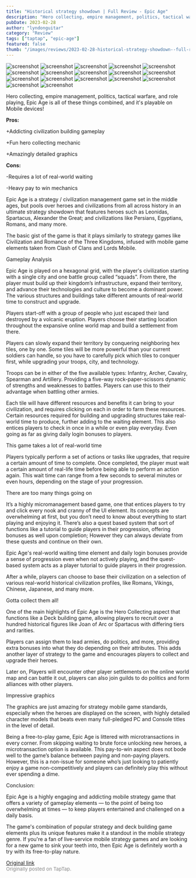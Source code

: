 ```yaml
---
title: "Historical strategy showdown | Full Review - Epic Age"
description: "Hero collecting, empire management, politics, tactical warfare, and role playing, Epic Age is all of these things combined, and it's playable on Mobile devices!"
pubDate: 2023-02-28
author: "lyndonguitar"
category: "Review"
tags: ["taptap", "epic-age"]
featured: false
thumb: "/images/reviews/2023-02-28-historical-strategy-showdown--full-review---epic-age-0.avif"
---
```


<div class="gallery">
  <img src="/images/reviews/2023-02-28-historical-strategy-showdown--full-review---epic-age-0.avif" alt="screenshot" />
  <img src="/images/reviews/2023-02-28-historical-strategy-showdown--full-review---epic-age-1.avif" alt="screenshot" />
  <img src="/images/reviews/2023-02-28-historical-strategy-showdown--full-review---epic-age-2.avif" alt="screenshot" />
  <img src="/images/reviews/2023-02-28-historical-strategy-showdown--full-review---epic-age-3.avif" alt="screenshot" />
  <img src="/images/reviews/2023-02-28-historical-strategy-showdown--full-review---epic-age-4.avif" alt="screenshot" />
  <img src="/images/reviews/2023-02-28-historical-strategy-showdown--full-review---epic-age-5.avif" alt="screenshot" />
  <img src="/images/reviews/2023-02-28-historical-strategy-showdown--full-review---epic-age-6.avif" alt="screenshot" />
  <img src="/images/reviews/2023-02-28-historical-strategy-showdown--full-review---epic-age-7.avif" alt="screenshot" />
  <img src="/images/reviews/2023-02-28-historical-strategy-showdown--full-review---epic-age-8.avif" alt="screenshot" />
  <img src="/images/reviews/2023-02-28-historical-strategy-showdown--full-review---epic-age-9.avif" alt="screenshot" />
  <img src="/images/reviews/2023-02-28-historical-strategy-showdown--full-review---epic-age-10.avif" alt="screenshot" />
  <img src="/images/reviews/2023-02-28-historical-strategy-showdown--full-review---epic-age-11.avif" alt="screenshot" />
  <img src="/images/reviews/2023-02-28-historical-strategy-showdown--full-review---epic-age-12.avif" alt="screenshot" />
  <img src="/images/reviews/2023-02-28-historical-strategy-showdown--full-review---epic-age-13.avif" alt="screenshot" />
  <img src="/images/reviews/2023-02-28-historical-strategy-showdown--full-review---epic-age-14.avif" alt="screenshot" />
  <img src="/images/reviews/2023-02-28-historical-strategy-showdown--full-review---epic-age-15.avif" alt="screenshot" />
  <img src="/images/reviews/2023-02-28-historical-strategy-showdown--full-review---epic-age-16.avif" alt="screenshot" />
</div>

Hero collecting, empire management, politics, tactical warfare, and role playing, Epic Age is all of these things combined, and it's playable on Mobile devices!


**Pros:**


+Addicting civilization building gameplay

+Fun hero collecting mechanic

+Amazingly detailed graphics


**Cons:**


-Requires a lot of real-world waiting

-Heavy pay to win mechanics

Epic Age is a strategy / civilization management game set in the middle ages, but pools over heroes and civilizations from all across history in an ultimate strategy showdown that features heroes such as Leonidas, Spartacus, Alexander the Great; and civilizations like Persians, Egyptians, Romans, and many more.

The basic gist of the game is that it plays similarly to strategy games like Civilization and Romance of the Three Kingdoms, infused with mobile game elements taken from Clash of Clans and Lords Mobile.

Gameplay Analysis

Epic Age is played on a hexagonal grid, with the player's civilization starting with a single city and one battle group called “squads”. From there, the player must build up their kingdom’s infrastructure, expand their territory, and advance their technologies and culture to become a dominant power. The various structures and buildings take different amounts of real-world time to construct and upgrade.

Players start-off with a group of people who just escaped their land destroyed by a volcanic eruption. Players choose their starting location throughout the expansive online world map and build a settlement from there.

Players can slowly expand their territory by conquering neighboring hex tiles, one by one. Some tiles will be more powerful than your current soldiers can handle, so you have to carefully pick which tiles to conquer first, while upgrading your troops, city, and technology.

Troops can be in either of the five available types: Infantry, Archer, Cavalry, Spearman and Artillery. Providing a five-way rock-paper-scissors dynamic of strengths and weaknesses to battles. Players can use this to their advantage when battling other armies.

Each tile will have different resources and benefits it can bring to your civilization, and requires clicking on each in order to farm these resources. Certain resources required for building and upgrading structures take real-world time to produce, further adding to the waiting element. This also entices players to check in once in a while or even play everyday. Even going as far as giving daily login bonuses to players.

This game takes a lot of real-world time

Players typically perform a set of actions or tasks like upgrades, that require a certain amount of time to complete. Once completed, the player must wait a certain amount of real-life time before being able to perform an action again. This wait time can range from a few seconds to several minutes or even hours, depending on the stage of your progression.

There are too many things going on

It’s a highly micromanagement based game, one that entices players to try and click every nook and cranny of the UI element. Its concepts are overwhelming at first, but you don’t need to know about everything to start playing and enjoying it. There’s also a quest based system that sort of functions like a tutorial to guide players in their progression, offering bonuses as well upon completion; However they can always deviate from these quests and continue on their own.

Epic Age's real-world waiting time element and daily login bonuses provide a sense of progression even when not actively playing, and the quest-based system acts as a player tutorial to guide players in their progression.

After a while, players can choose to base their civilization on a selection of various real-world historical civilization profiles, like Romans, Vikings, Chinese, Japanese, and many more.

Gotta collect them all!

One of the main highlights of Epic Age is the Hero Collecting aspect that functions like a Deck building game, allowing players to recruit over a hundred historical figures like Joan of Arc or Spartacus with differing tiers and rarities.

Players can assign them to lead armies, do politics, and more, providing extra bonuses into what they do depending on their attributes. This adds another layer of strategy to the game and encourages players to collect and upgrade their heroes.

Later on, Players will encounter other player settlements on the online world map and can battle it out, players can also join guilds to do politics and form alliances with other players.

Impressive graphics

The graphics are just amazing for strategy mobile game standards, especially when the heroes are displayed on the screen, with highly detailed character models that beats even many full-pledged PC and Console titles in the level of detail.

Being a free-to-play game, Epic Age is littered with microtransactions in every corner. From skipping waiting to brute force unlocking new heroes, a microtransaction option is available. This pay-to-win aspect does not bode well to the game’s balance between paying and non-paying players. However, this is a non-issue for someone who’s just looking to patiently enjoy a game non-competitively and players can definitely play this without ever spending a dime.

Conclusion:

Epic Age is a highly engaging and addicting mobile strategy game that offers a variety of gameplay elements — to the point of being too overwhelming at times — to keep players entertained and challenged on a daily basis.

The game's combination of popular strategy and deck building game elements plus its unique features make it a standout in the mobile strategy genre. If you're a fan of live-service mobile strategy games and are looking for a new game to sink your teeth into, then Epic Age is definitely worth a try with its free-to-play nature.

[Original link](https://www.taptap.io/post/4663547)<br><span style="font-size: 0.95em; color: #888;">Originally posted on TapTap.</span>
